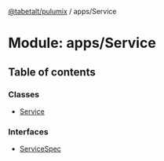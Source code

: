 [@tabetalt/pulumix](../README.md) / apps/Service

# Module: apps/Service

## Table of contents

### Classes

- [Service](../classes/apps_service.service.md)

### Interfaces

- [ServiceSpec](../interfaces/apps_service.servicespec.md)
